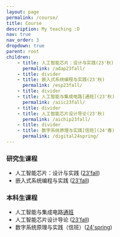 ```yaml
---
layout: page
permalink: /course/
title: Course
description: My teaching :D
nav: true
nav_order: 3
dropdown: true
parent: root
children: 
    - title: 人工智能芯片：设计与实践(23'秋)
      permalink: /adap23fall/
    - title: divider
    - title: 嵌入式系统编程与实践(23'秋)
      permalink: /esp23fall/
    - title: divider
    - title: 人工智能与集成电路[通班](23'秋)
      permalink: /aiic23fall/
    - title: divider
    - title: 人工智能芯片设计导论(23'秋)
      permalink: /aichip23fall/
    - title: divider
    - title: 数字系统原理与实践[信班](24'春)
      permalink: /digital24spring/
---
```


### 研究生课程
  - 人工智能芯片：设计与实践 ([23'fall](/adap23fall/))
  - 嵌入式系统编程与实践 ([23'fall](/esp23fall/))

### 本科生课程
  - 人工智能与集成电路[通班]([23'fall](/aiic23fall/))
  - 人工智能芯片设计导论 ([23'fall](/aichip23fall/))
  - 数字系统原理与实践（信班）([24'spring](/digital24spring/))